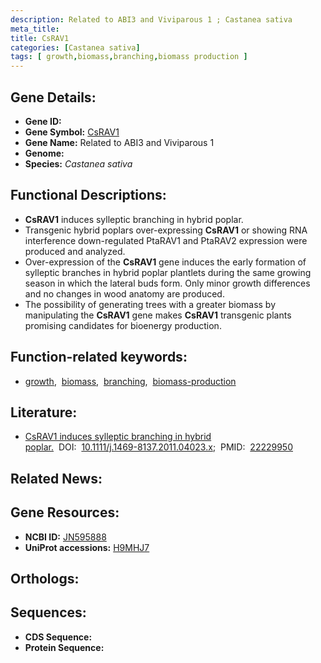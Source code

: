 ```yaml
---
description: Related to ABI3 and Viviparous 1 ; Castanea sativa
meta_title:
title: CsRAV1
categories: [Castanea sativa]
tags: [ growth,biomass,branching,biomass production ]
---
```


## Gene Details:
- **Gene ID:** []()
- **Gene Symbol:** <u>CsRAV1</u>
- **Gene Name:** Related to ABI3 and Viviparous 1
- **Genome:** []()
- **Species:** *Castanea sativa*

## Functional Descriptions:
   - **CsRAV1** induces sylleptic branching in hybrid poplar.
   - Transgenic hybrid poplars over-expressing **CsRAV1** or showing RNA interference down-regulated PtaRAV1 and PtaRAV2 expression were produced and analyzed.
   - Over-expression of the **CsRAV1** gene induces the early formation of sylleptic branches in hybrid poplar plantlets during the same growing season in which the lateral buds form. Only minor growth differences and no changes in wood anatomy are produced.
   - The possibility of generating trees with a greater biomass by manipulating the **CsRAV1** gene makes **CsRAV1** transgenic plants promising candidates for bioenergy production.

## Function-related keywords:
   - [growth](/tags/growth/),&nbsp;&nbsp;[biomass](/tags/biomass/),&nbsp;&nbsp;[branching](/tags/branching/),&nbsp;&nbsp;[biomass-production](/tags/biomass-production/)

## Literature:
   - [CsRAV1 induces sylleptic branching in hybrid poplar.](https://doi.org/10.1111/j.1469-8137.2011.04023.x)&nbsp;&nbsp;DOI:&nbsp;&nbsp;[10.1111/j.1469-8137.2011.04023.x](https://doi.org/10.1111/j.1469-8137.2011.04023.x);&nbsp;&nbsp;PMID:&nbsp;&nbsp;[22229950](https://pubmed.ncbi.nlm.nih.gov/22229950/)

## Related News:

## Gene Resources:
- **NCBI ID:**  [JN595888](https://www.ncbi.nlm.nih.gov/gene/?term=JN595888)
- **UniProt accessions:**  [H9MHJ7](https://www.uniprot.org/uniprotkb/H9MHJ7/entry)

## Orthologs:

## Sequences:
- **CDS Sequence:**
- **Protein Sequence:**
